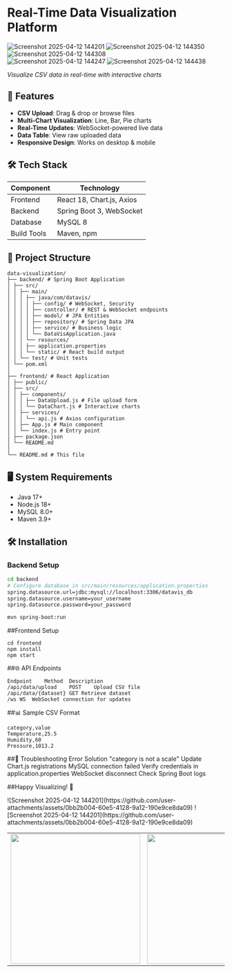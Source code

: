 # Real-Time Data Visualization Platform

![Screenshot 2025-04-12 144201](https://github.com/user-attachments/assets/0bb2b004-60e5-4128-9a12-190e9ce8da09) 
![Screenshot 2025-04-12 144350](https://github.com/user-attachments/assets/0bc07c41-f553-44ab-808f-82d0f44ac2db)
![Screenshot 2025-04-12 144308](https://github.com/user-attachments/assets/f193ae7b-0fe5-41fd-b1a4-74ea401920e7)  
![Screenshot 2025-04-12 144247](https://github.com/user-attachments/assets/3822c804-4b62-4ea5-8048-6e73d39e36fe)
![Screenshot 2025-04-12 144438](https://github.com/user-attachments/assets/1a5a07fa-6feb-4a9e-b9d5-71d4b97feb12)

 
*Visualize CSV data in real-time with interactive charts*

## 🚀 Features
- **CSV Upload**: Drag & drop or browse files
- **Multi-Chart Visualization**: Line, Bar, Pie charts
- **Real-Time Updates**: WebSocket-powered live data
- **Data Table**: View raw uploaded data
- **Responsive Design**: Works on desktop & mobile

## 🛠 Tech Stack
| Component       | Technology               |
|-----------------|--------------------------|
| Frontend        | React 18, Chart.js, Axios |
| Backend         | Spring Boot 3, WebSocket |
| Database        | MySQL 8                  |
| Build Tools     | Maven, npm               |

## 📁 Project Structure
```
data-visualization/
├── backend/ # Spring Boot Application
│ ├── src/
│ │ ├── main/
│ │ │ ├── java/com/datavis/
│ │ │ │ ├── config/ # WebSocket, Security
│ │ │ │ ├── controller/ # REST & WebSocket endpoints
│ │ │ │ ├── model/ # JPA Entities
│ │ │ │ ├── repository/ # Spring Data JPA
│ │ │ │ ├── service/ # Business logic
│ │ │ │ └── DataVisApplication.java
│ │ │ └── resources/
│ │ │ ├── application.properties
│ │ │ └── static/ # React build output
│ │ └── test/ # Unit tests
│ └── pom.xml
│
├── frontend/ # React Application
│ ├── public/
│ ├── src/
│ │ ├── components/
│ │ │ ├── DataUpload.js # File upload form
│ │ │ └── DataChart.js # Interactive charts
│ │ ├── services/
│ │ │ └── api.js # Axios configuration
│ │ ├── App.js # Main component
│ │ └── index.js # Entry point
│ ├── package.json
│ └── README.md
│
└── README.md # This file
```

## 🖥️ System Requirements
- Java 17+
- Node.js 18+
- MySQL 8.0+
- Maven 3.9+

## 🛠 Installation
### Backend Setup
```bash
cd backend
# Configure database in src/main/resources/application.properties
spring.datasource.url=jdbc:mysql://localhost:3306/datavis_db
spring.datasource.username=your_username
spring.datasource.password=your_password

mvn spring-boot:run
```
##Frontend Setup
```
cd frontend
npm install
npm start
```
##🌐 API Endpoints
```
Endpoint	Method	Description
/api/data/upload	POST	Upload CSV file
/api/data/{dataset}	GET	Retrieve dataset
/ws	WS	WebSocket connection for updates
```

##📊 Sample CSV Format
```
category,value
Temperature,25.5
Humidity,60
Pressure,1013.2
```
##🚨 Troubleshooting
Error	Solution
"category is not a scale"	Update Chart.js registrations
MySQL connection failed	Verify credentials in application.properties
WebSocket disconnect	Check Spring Boot logs

##Happy Visualizing! 🎉

<table>
  <tr>
    ![Screenshot 2025-04-12 144201](https://github.com/user-attachments/assets/0bb2b004-60e5-4128-9a12-190e9ce8da09) 
     ![Screenshot 2025-04-12 144201](https://github.com/user-attachments/assets/0bb2b004-60e5-4128-9a12-190e9ce8da09) 
  </tr>
  <tr>
    <td><img src="assets/img3.png" width="300" /></td>
    <td><img src="assets/img4.png" width="300" /></td>
  </tr>
</table>
